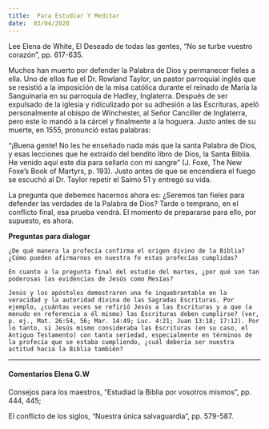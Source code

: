 ```yaml
---
title:  Para Estudiar Y Meditar
date:  03/04/2020
---
```


Lee Elena de White, El Deseado de todas las gentes, “No se turbe vuestro corazón”, pp. 617-635.

Muchos han muerto por defender la Palabra de Dios y permanecer fieles a ella. Uno de ellos fue el Dr. Rowland Taylor, un pastor parroquial inglés que se resistió a la imposición de la misa católica durante el reinado de María la Sanguinaria en su parroquia de Hadley, Inglaterra. Después de ser expulsado de la iglesia y ridiculizado por su adhesión a las Escrituras, apeló personalmente al obispo de Wínchester, al Señor Canciller de Inglaterra, pero este lo mandó a la cárcel y finalmente a la hoguera. Justo antes de su muerte, en 1555, pronunció estas palabras:

“¡Buena gente! No les he enseñado nada más que la santa Palabra de Dios, y esas lecciones que he extraído del bendito libro de Dios, la Santa Biblia. He venido aquí este día para sellarlo con mi sangre” (J. Foxe, The New Foxe’s Book of Martyrs, p. 193). Justo antes de que se encendiera el fuego se escuchó al Dr. Taylor repetir el Salmo 51 y entregó su vida.

La pregunta que debemos hacernos ahora es: ¿Seremos tan fieles para defender las verdades de la Palabra de Dios? Tarde o temprano, en el conflicto final, esa prueba vendrá. El momento de prepararse para ello, por supuesto, es ahora.

**Preguntas para dialogar**

`¿De qué manera la profecía confirma el origen divino de la Biblia? ¿Cómo pueden afirmarnos en nuestra fe estas profecías cumplidas?`

`En cuanto a la pregunta final del estudio del martes, ¿por qué son tan poderosas las evidencias de Jesús como Mesías?`

`Jesús y los apóstoles demostraron una fe inquebrantable en la veracidad y la autoridad divina de las Sagradas Escrituras. Por ejemplo, ¿cuántas veces se refirió Jesús a las Escrituras y a que (a menudo en referencia a él mismo) las Escrituras deben cumplirse? (ver, p. ej., Mat. 26:54, 56; Mar. 14:49; Luc. 4:21; Juan 13:18; 17:12). Por lo tanto, si Jesús mismo consideraba las Escrituras (en su caso, el Antiguo Testamento) con tanta seriedad, especialmente en términos de la profecía que se estaba cumpliendo, ¿cuál debería ser nuestra actitud hacia la Biblia también?`

---

#### Comentarios Elena G.W

Consejos para los maestros, “Estudiad la Biblia por vosotros mismos”, pp. 444, 445;

El conflicto de los siglos, “Nuestra única salvaguardia”, pp. 579-587.